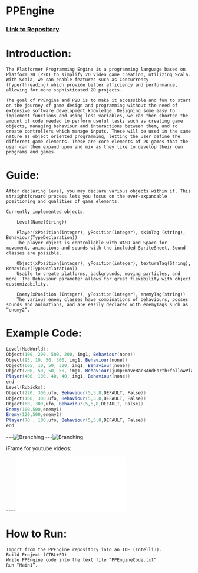 # PPEngine

### [Link to Repository](https://github.com/FernandoDavis/PPEngine)


# Introduction:

	The Platformer Programming Engine is a programming language based on Platform 2D (P2D) to simplify 2D video game creation, utilizing Scala. With Scala, we can enable features such as Concurrency (hyperthreading) which provide better efficiency and performance, allowing for more sophisticated 2D projects.
	
	The goal of PPEngine and P2D is to make it accessible and fun to start on the journey of game design and programming without the need of extensive software development knowledge. Designing some easy to implement functions and using less variables, we can then shorten the amount of code needed to perform useful tasks such as creating game objects, managing behaviour and interactions between them, and to create controllers which manage inputs. These will be used in the same nature as object oriented programming, letting the user define the different game elements. These are core elements of 2D games that the user can then expand upon and mix as they like to develop their own programs and games.
 
# Guide:
	After declaring level, you may declare various objects within it. This straightforward process lets you focus on the ever-expandable positioning and qualities of game elements. 
	
	Currently implemented objects:
		
		Level(Name(String))
		
		Player(xPosition(integer), yPosition(integer), skinTag (string), Behaviour(TypeDeclaration))
		The player object is controllable with WASD and Space for movement, animations and sounds with the included SpriteSheet, Sound classes are possible.
		
		Object(xPosition(integer), yPosition(integer), textureTag(String), Behaviour(TypeDeclaration))
		Usable to create platforms, backgrounds, moving particles, and more. The Behaviour parameter allows for great flexibility with object customizability.
		
		Enemy(xPosition (Integer), yPosition(integer), enemyTag(string))
		The various enemy classes have combinations of behaviours, posses sounds and animations, and are easily declared with enemyTags such as “enemy2”.


# Example Code:
```scala
Level(MudWorld):
Object(100, 200, 500, 200, img1, Behaviour(none))
Object(95, 10, 50, 300, img1, Behaviour(none))
Object(605, 10, 50, 300, img1, Behaviour(none))
Object(200, 50, 50, 50, img1, Behaviour(jump+moveBackAndForth+followPlayer))
Player(400, 100, 40, 40, img1, Behaviour(none))
end
Level(Rubicks):
Object(220, 300,ufo, Behaviour(5,5,8,DEFAULT, False))
Object(160, 300,ufo, Behaviour(5,5,8,DEFAULT, False))
Object(60, 300,ufo, Behaviour(5,5,8,DEFAULT, False))
Enemy(100,500,enemy1)
Enemy(120,500,enemy2)
Player(70 , 100,ufo, Behaviour(5,5,8,DEFAULT, False))
end

```

---![Branching](https://i.imgur.com/VJ6MkEF.png)
---![Branching](https://i.imgur.com/Q17l01K.png)



iFrame for youtube videos:

----<iframe width="X" height="Y" src="LINK" frameborder="0" allow="autoplay; encrypted-media" allowfullscreen></iframe>

# How to Run:
	Import from the PPEngine repository into an IDE (IntelliJ).
	Build Project (CTRL+F9)
	Write PPEngine code into the text file “PPEngineCode.txt”
	Run “Main1”.





